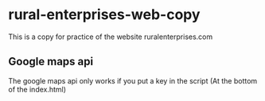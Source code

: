 # rural-enterprises-web-copy
This is a copy for practice of the website ruralenterprises.com

## Google maps api
The google maps api only works if you put a key in the script (At the bottom of the index.html)
